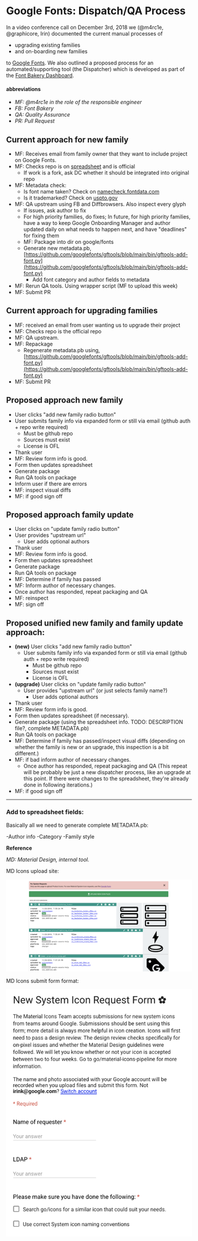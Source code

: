 # Google Fonts: Dispatch/QA Process

In a video conference call on December 3rd, 2018 we (@m4rc1e, @graphicore, Irin) documented the current manual processes of
- upgrading existing families
- and on-boarding new families

to [Google Fonts](https://github.com/google/fonts/). We also outlined a proposed process for an automated/supporting tool (the Dispatcher) which is developed as part of the [Font Bakery Dashboard](https://github.com/googlefonts/fontbakery-dashboard/).

#### abbreviations
- *MF: @m4rc1e in the role of the responsible engineer*
- *FB: Font Bakery*
- *QA: Quality Assurance*
- *PR: Pull Request*

## Current approach for new family

- MF: Receives email from family owner that they want to include project on Google Fonts.
- MF: Checks repo is on [spreadsheet](https://docs.google.com/spreadsheets/d/1ampzD9veEdrwUMkOAJkMNkftqtv1jEygiPR0wZ6eNl8/edit#gid=0) and is official
  - If work is a fork, ask DC whether it should be integrated into original repo
- MF: Metadata check:
  - Is font name taken? Check on [namecheck.fontdata.com](http://namecheck.fontdata.com/)
  - Is it trademarked? Check on [uspto.gov](https://www.uspto.gov/trademarks-application-process/search-trademark-database)
- MF: QA upstream using FB and Diffbrowsers. Also inspect every glyph
  - If issues, ask author to fix
  - For high priority families, do fixes; In future, for high priority families, have a way to keep Google Onboarding Manager and author updated daily on what needs to happen next, and have "deadlines" for fixing them
  -  MF: Package into dir on google/fonts
  - Generate new metadata.pb, [https://github.com/googlefonts/gftools/blob/main/bin/gftools-add-font.py](https://github.com/googlefonts/gftools/blob/main/bin/gftools-add-font.py)
    - Add font category and author fields to metadata
- MF: Rerun QA tools. Using wrapper script (MF to upload this week)
- MF: Submit PR



## Current approach for upgrading families

- MF: received an email from user wanting us to upgrade their project
- MF: Checks repo is the official repo
- MF: QA upstream.
- MF: Repackage
  - Regenerate metadata.pb using, [https://github.com/googlefonts/gftools/blob/main/bin/gftools-add-font.py](https://github.com/googlefonts/gftools/blob/main/bin/gftools-add-font.py)
- MF: Submit PR



## Proposed approach new family

- User clicks "add new family radio button"
- User submits family info via expanded form or still via email (github auth + repo write required)
  - Must be github repo
  - Sources must exist
  - License is OFL
- Thank user
- MF: Review form info is good.
- Form then updates spreadsheet
- Generate package
- Run QA tools on package
- Inform user if there are errors
- MF: inspect visual diffs
- MF: if good sign off



## Proposed approach family update

- User clicks on "update family radio button"
- User provides "upstream url"
  - User adds optional authors
- Thank user
- MF: Review form info is good.
- Form then updates spreadsheet
- Generate package
- Run QA tools on package
- MF: Determine if family has passed
- MF: Inform author of necessary changes.
- Once author has responded, repeat packaging and QA
- MF: reinspect
- MF: sign off



## Proposed unified new family and family update approach:

- **(new)** User clicks "add new family radio button"
  - User submits family info via expanded form or still via email (github auth + repo write required)
    - Must be github repo
    - Sources must exist
    - License is OFL
- **(upgrade)** User clicks on "update family radio button"
  - User provides "upstream url" (or just selects family name?)
    - User adds optional authors
- Thank user
- MF: Review form info is good.
- Form then updates spreadsheet (if necessary).
- Generate package (using the spreadsheet info. TODO: DESCRIPTION file?, complete METADATA.pb)
- Run QA tools on package
- MF: Determine if family has passed/inspect visual diffs (depending on whether the family is new or an upgrade, this inspection is a bit different.)
- MF: if bad inform author of necessary changes.
  - Once author has responded, repeat packaging and QA (This repeat will be probably be just a new dispatcher process, like an upgrade at this point. If there were changes to the spreadsheet, they&#39;re already done in following iterations.)
- MF: if good sign off

---

### Add to spreadsheet fields:

Basically all we need to generate complete METADATA.pb:

-Author info
-Category
-Family style



**Reference**

*MD: Material Design, internal tool.*

MD Icons upload site:

 ![MD Icons upload site](assets/MDIconsUploadSite.png 'MD Icons upload site')

MD Icons submit form format:

 ![MD Icons submit form format](assets/MDIconsSubmitFormFormat.png 'MD Icons submit form format')

